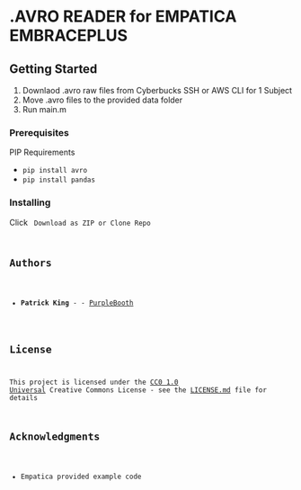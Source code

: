 # .AVRO READER for EMPATICA EMBRACEPLUS

## Getting Started

1. Downlaod .avro raw files from Cyberbucks SSH or AWS CLI for 1 Subject
2. Move .avro files to the provided data folder
3. Run main.m

### Prerequisites

PIP Requirements
- `pip install avro`
- `pip install pandas`

### Installing

Click <Code> Download as ZIP or Clone Repo

## Authors

  - **Patrick King** - -
    [PurpleBooth](https://github.com/pkingGMU)

## License

This project is licensed under the [CC0 1.0 Universal](LICENSE.md)
Creative Commons License - see the [LICENSE.md](LICENSE.md) file for
details

## Acknowledgments

  - Empatica provided example code
